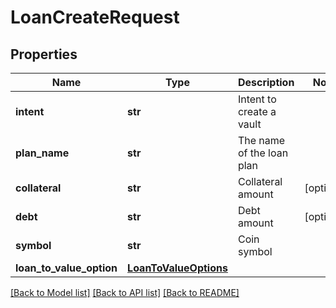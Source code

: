 # LoanCreateRequest

## Properties
Name | Type | Description | Notes
------------ | ------------- | ------------- | -------------
**intent** | **str** | Intent to create a vault | 
**plan_name** | **str** | The name of the loan plan | 
**collateral** | **str** | Collateral amount | [optional] 
**debt** | **str** | Debt amount | [optional] 
**symbol** | **str** | Coin symbol | 
**loan_to_value_option** | [**LoanToValueOptions**](LoanToValueOptions.md) |  | 

[[Back to Model list]](../README.md#documentation-for-models) [[Back to API list]](../README.md#documentation-for-api-endpoints) [[Back to README]](../README.md)


